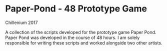 # Paper-Pond - 48 Prototype Game
Chillenium 2017

A collection of the scripts developed for the prototype game Paper Pond.
Paper Pond was developed in the course of 48 hours. I am solely responsible for writing these scripts and worked alongside two other artists.
